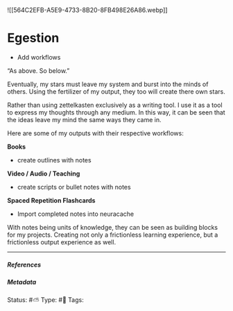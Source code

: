 ![[564C2EFB-A5E9-4733-8B20-8FB498E26A86.webp]]

# Egestion

- Add workflows

“As above. So below.”

Eventually, my stars must leave my system and burst into the minds of others. Using the fertilizer of my output, they too will create there own stars.

Rather than using zettelkasten exclusively as a writing tool. I use it as a tool to express my thoughts through any medium. In this way, it can be seen that the ideas leave my mind the same ways they came in. 

Here are some of my outputs with their respective workflows:

**Books**
- create outlines with notes

**Video / Audio / Teaching**

- create scripts or bullet notes with notes

**Spaced Repetition Flashcards**

- Import completed notes into neuracache

With notes being units of knowledge, they can be seen as building blocks for my projects. Creating not only a frictionless learning experience, but a frictionless output experience as well.

___

##### References


##### Metadata
Status: #⛅️ 
Type: #🔵 
Tags: